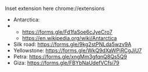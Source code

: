 Inset extension here chrome://extensions
- Antarctica:
- - https://forms.gle/Fd1faSoe6cJyeCro7
  - https://en.wikipedia.org/wiki/Antarctica
- Silk road: https://forms.gle/9kg2stPNLda5wzv9A
- Yellowstone: https://forms.gle/WkQ9dXaWPjRCgJiU7
- Petra: https://forms.gle/xngMm3gfqnQ8Qs5Q9
- Giza: https://forms.gle/FBYbNaUdefVCfsi79
